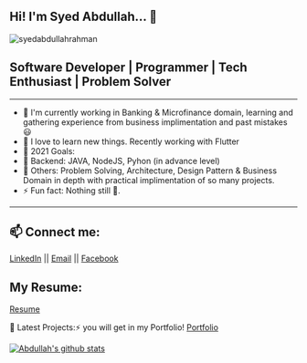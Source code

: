 
Hi! I'm Syed Abdullah... 👋
---

<p align="left"> <img src="https://komarev.com/ghpvc/?username=syedabdullahrahman&label=Views&color=blue&style=plastic" alt="syedabdullahrahman" /> </p>

## Software Developer | Programmer | Tech Enthusiast | Problem Solver
---

- 🔭 I'm currently working in Banking & Microfinance domain, learning and gathering experience from business implimentation and past mistakes 😃
- 🌱 I love to learn new things. Recently working with Flutter 
- 🥅 2021 Goals: 
-   🥅  Backend: JAVA, NodeJS, Pyhon (in advance level) 
-   🥅  Others: Problem Solving, Architecture, Design Pattern & Business Domain in depth with practical implimentation of so many projects.
- ⚡ Fun fact: Nothing still 🤣.

---

## 📫 Connect me:
[LinkedIn](https://www.linkedin.com/in/syed-abdullah-rahman/) || [Email](syedabdullahrahman@gmail.com) || [Facebook](https://www.facebook.com/syedabdullahrahman/)

## My Resume:
[Resume](https://syedabdullahrahman.github.io/download/Syed_Abdullah_RESUME.pdf) 

📕 Latest Projects:⚡ you will get in my Portfolio!
     [Portfolio](http://syedabdullahrahman.github.io/)
	 

<a href="https://github.com/xsahil03x">
 <img align="center" src="https://github-readme-stats.vercel.app/api?username=syedabdullahrahman&show_icons=true&theme=light&count_private=true" alt="Abdullah's github stats"/>
</a>
